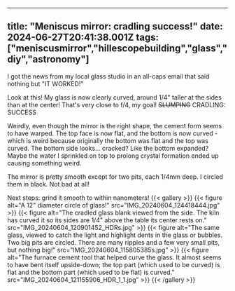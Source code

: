 
---
title: "Meniscus mirror: cradling success!"
date: 2024-06-27T20:41:38.001Z
tags: ["meniscusmirror","hillescopebuilding","glass","diy","astronomy"]
---
I got the news from my local glass studio in an all-caps email that said nothing but "IT WORKED!"

Look at this! My glass is now clearly curved, around 1/4" taller at the sides than at the center! That's very close to f/4, my goal! <s>SLUMPING</s> CRADLING: SUCCESS

Weirdly, even though the mirror is the right shape, the cement form seems to have warped. The top face is now flat, and the bottom is now curved - which is weird because originally the bottom was flat and the top was curved. The bottom side looks... cracked? Like the bottom expanded? Maybe the water I sprinkled on top to prolong crystal formation ended up causing something weird.

The mirror is pretty smooth except for two pits, each 1/4mm deep. I circled them in black. Not bad at all!

Next steps: grind it smooth to within nanometers!
{{< gallery >}}
{{< figure alt="A 12\" diameter circle of glass!" src="IMG_20240604_124418444.jpg" >}}
{{< figure alt="The cradled glass blank viewed from the side. The kiln has curved it so its sides are 1/4\" above the table its center rests on." src="IMG_20240604_120901452_HDRs.jpg" >}}
{{< figure alt="The same glass, viewed to catch the light and highlight dents in the glass or bubbles. Two big pits are circled. There are many ripples and a few very small pits, but nothing big!" src="IMG_20240604_115805385s.jpg" >}}
{{< figure alt="The furnace cement tool that helped curve the glass. It almost seems to have bent itself upside-down; the top part (which used to be curved) is flat and the bottom part (which used to be flat) is curved." src="IMG_20240604_121155906_HDR_1_1.jpg" >}}
{{< /gallery >}}


